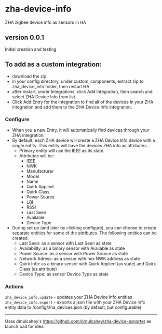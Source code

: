 # zha-device-info
ZHA zigbee device info as sensors in HA

## version 0.0.1
Initial creation and testing

## To add as a custom integration:
- download the zip
- in your config directory, under custom_components, extract zip to zha_device_info folder, then restart HA.
- after restart, under Integrations, click Add Integration, then search and select ZHA Device Info from list.
- Click Add Entry for the integration to find all of the devices in your ZHA integration and add them to the ZHA Device Info integration.

### Configure
- When you a new Entry, it will automatically find devices through your ZHA integration.
- By default, each ZHA device will create a ZHA Device Info device with a single entity. This entity will have the devices ZHA info as attributes.
    - Primary entity will use the IEEE as its state.
    - Attributes will be:
        - IEEE
        - NWK
        - Manufacturer
        - Model
        - Name
        - Quirk Applied
        - Quirk Class
        - Power Source
        - LQI
        - RSSI
        - Last Seen
        - Available
        - Device Type
- During set up (and later by clicking configure), you can choose to create separate entities for some of the attributes. The following entities can be created:
    - Last Seen: as a sensor with  Last Seen as state
    - Availability: as a binary sensor with Available as state
    - Power Source: as a sensor with Power Source as state
    - Network Adress: as a sensor with hex NWK address as state
    - Quirk Info: as a binary sensor with Quirk Applied (as state) and Quirk Class (as attribute)
    - Device Type: as sensor Device Type as state

### Actions
`zha_device_info.update` - updates your ZHA Device Info entities
`zha_device_info.export` - exports a json file with your ZHA Device Info entity data to /config/zha_devices.json (by default, but configurable)


---
Uses dmulcahey's https://github.com/dmulcahey/zha-device-exporter as launch pad for idea.
